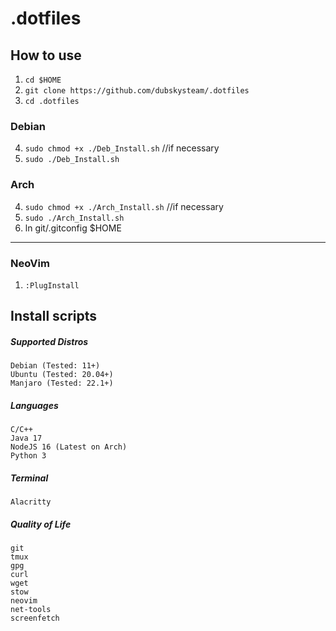 # .dotfiles

## How to use
1) ```cd $HOME```
2) ```git clone https://github.com/dubskysteam/.dotfiles```
3) ```cd .dotfiles```
### Debian
4) ```sudo chmod +x ./Deb_Install.sh``` //if necessary
5) ```sudo ./Deb_Install.sh```
### Arch
4) ```sudo chmod +x ./Arch_Install.sh``` //if necessary
5) ```sudo ./Arch_Install.sh```
6) ln git/.gitconfig $HOME
___

### NeoVim
   1) ```:PlugInstall```

## Install scripts
##### Supported Distros
```
Debian (Tested: 11+)
Ubuntu (Tested: 20.04+)
Manjaro (Tested: 22.1+)
```
##### Languages
```
C/C++
Java 17
NodeJS 16 (Latest on Arch)
Python 3
```
##### Terminal
```
Alacritty
```
##### Quality of Life
```
git
tmux
gpg
curl
wget
stow
neovim
net-tools
screenfetch
```

